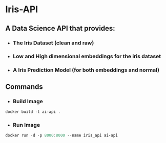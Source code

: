 # Iris-API

## A Data Science API that provides:

- ### The Iris Dataset (clean and raw)

- ### Low and High dimensional embeddings for the iris dataset

- ### A Iris Prediction Model (for both embeddings and normal)

## Commands

- ### Build Image
```powershell
docker build -t ai-api .
```

- ### Run Image
```powershell
docker run -d -p 8000:8000 --name iris_api ai-api 
```

